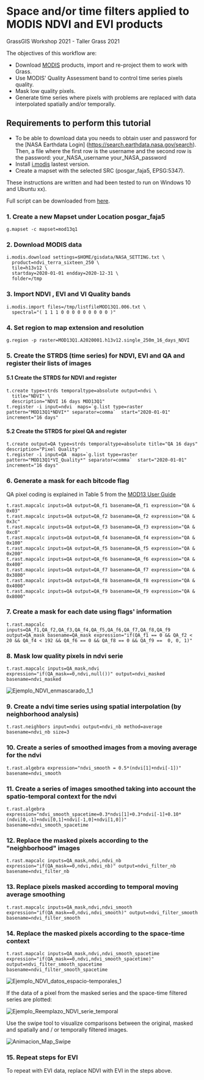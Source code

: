 # Space and/or time filters applied to MODIS NDVI and EVI products 
GrassGIS Workshop 2021 - Taller Grass 2021

The objectives of this workflow are:

* Download [MODIS](https://lpdaac.usgs.gov/products/mod13q1v006/) products, import and re-project them to work with Grass.
* Use MODIS' Quality Assessment band to control time series pixels quality.
* Mask low quality pixels.
* Generate time series where pixels with problems are replaced with data interpolated spatially and/or temporally. 

## Requirements to perform this tutorial
* To be able to download data you needs to obtain user and password for the [NASA Earthdata Login] (https://search.earthdata.nasa.gov/search). Then, a file where the first row is the username  and the second row is the password:
    your_NASA_username
    your_NASA_password
* Install [i.modis](https://grass.osgeo.org/grass78/manuals/addons/i.modis.html) lastest version.
* Create a mapset with the selected SRC (posgar_faja5, EPSG:5347).


These instructions are written and had been tested to run on Windows 10 and Ubuntu xx).

Full script can be downloaded from [here](TP_Grass_MOD13Q3.sh).

### 1. Create a new Mapset under Location posgar_faja5
```
g.mapset -c mapset=mod13q1
```
### 2. Download MODIS data
```
i.modis.download settings=$HOME/gisdata/NASA_SETTING.txt \
  product=ndvi_terra_sixteen_250 \
  tile=h13v12 \
  startday=2020-01-01 endday=2020-12-31 \
  folder=/tmp
```
### 3. Import NDVI , EVI and VI Quality bands
```
i.modis.import files=/tmp/listfileMOD13Q1.006.txt \
  spectral="( 1 1 1 0 0 0 0 0 0 0 0 0 )"
```
### 4. Set region to map extension and resolution
```
g.region -p raster=MOD13Q1.A2020001.h13v12.single_250m_16_days_NDVI
```
### 5. Create the STRDS (time series) for NDVI, EVI and QA and register their lists of images 

#### 5.1 Create the STRDS for NDVI and register
```
t.create type=strds temporaltype=absolute output=ndvi \
  title="NDVI" \
  description="NDVI 16 days MOD13Q1" 
t.register -i input=ndvi  maps=`g.list type=raster pattern="MOD13Q1*NDVI*" separator=comma`  start="2020-01-01" increment="16 days" 
```

#### 5.2 Create the STRDS for pixel QA and register
```
t.create output=QA type=strds temporaltype=absolute title="QA 16 days" description="Pixel Quality"
t.register -i input=QA  maps=`g.list type=raster pattern="MOD13Q1*VI_Quality*" separator=comma`  start="2020-01-01" increment="16 days"
```

### 6. Generate a mask for each bitcode flag
QA pixel coding is explained in Table 5 from the [MOD13 User Guide](https://lpdaac.usgs.gov/documents/103/MOD13_User_Guide_V6.pdf)

```
t.rast.mapcalc inputs=QA output=QA_f1 basename=QA_f1 expression="QA & 0x03" 
t.rast.mapcalc inputs=QA output=QA_f2 basename=QA_f2 expression="QA & 0x3c" 
t.rast.mapcalc inputs=QA output=QA_f3 basename=QA_f3 expression="QA & 0xc0" 
t.rast.mapcalc inputs=QA output=QA_f4 basename=QA_f4 expression="QA & 0x100" 
t.rast.mapcalc inputs=QA output=QA_f5 basename=QA_f5 expression="QA & 0x200" 
t.rast.mapcalc inputs=QA output=QA_f6 basename=QA_f6 expression="QA & 0x400" 
t.rast.mapcalc inputs=QA output=QA_f7 basename=QA_f7 expression="QA & 0x3800" 
t.rast.mapcalc inputs=QA output=QA_f8 basename=QA_f8 expression="QA & 0x4000" 
t.rast.mapcalc inputs=QA output=QA_f9 basename=QA_f9 expression="QA & 0x8000"
```
### 7. Create a mask for each date using flags' information
```
t.rast.mapcalc inputs=QA_f1,QA_f2,QA_f3,QA_f4,QA_f5,QA_f6,QA_f7,QA_f8,QA_f9 output=QA_mask basename=QA_mask expression="if(QA_f1 == 0 && QA_f2 < 20 && QA_f4 < 192 && QA_f6 == 0 && QA_f8 == 0 && QA_f9 ==  0, 0, 1)"
```
### 8. Mask low quality pixels in ndvi serie
```
t.rast.mapcalc inputs=QA_mask,ndvi expression="if(QA_mask==0,ndvi,null())" output=ndvi_masked basename=ndvi_masked
```
   ![Ejemplo_NDVI_enmascarado_1_1](https://user-images.githubusercontent.com/82115312/115325468-0c4a6080-a162-11eb-9299-b12a579c0583.jpg)
### 9. Create a ndvi time series using spatial interpolation (by neighborhood analysis) 
```
t.rast.neighbors input=ndvi output=ndvi_nb method=average basename=ndvi_nb size=3
```
### 10. Create a series of smoothed images from a moving average for the ndvi
```
t.rast.algebra expression="ndvi_smooth = 0.5*(ndvi[1]+ndvi[-1])" basename=ndvi_smooth
```
### 11. Create a series of images smoothed taking into account the spatio-temporal context for the ndvi
```
t.rast.algebra expression="ndvi_smooth_spacetime=0.3*ndvi[1]+0.3*ndvi[-1]+0.10*(ndvi[0,-1]+ndvi[0,1]+ndvi[-1,0]+ndvi[1,0])" basename=ndvi_smooth_spacetime
```


###  12. Replace the masked pixels according to the "neighborhood" images
``` 
t.rast.mapcalc inputs=QA_mask,ndvi,ndvi_nb expression="if(QA_mask==0,ndvi,ndvi_nb)" output=ndvi_filter_nb basename=ndvi_filter_nb
```
### 13.  Replace pixels masked according to temporal moving average smoothing
```
t.rast.mapcalc inputs=QA_mask,ndvi,ndvi_smooth expression="if(QA_mask==0,ndvi,ndvi_smooth)" output=ndvi_filter_smooth basename=ndvi_filter_smooth
```
### 14.  Replace the masked pixels according to the space-time context
```
t.rast.mapcalc inputs=QA_mask,ndvi,ndvi_smooth_spacetime expression="if(QA_mask==0,ndvi,ndvi_smooth_spacetime)" output=ndvi_filter_smooth_spacetime basename=ndvi_filter_smooth_spacetime
```
![Ejemplo_NDVI_datos_espacio-temporales_1](https://user-images.githubusercontent.com/82115312/115325896-cf329e00-a162-11eb-8097-4c4bca8c68b9.jpg)


If the data of a pixel from the masked series and the space-time filtered series are plotted:

![Ejemplo_Reemplazo_NDVI_serie_temporal](https://user-images.githubusercontent.com/82115312/115326020-f6896b00-a162-11eb-9f5d-6cf3abfe341d.jpg)

Use the swipe tool to visualize comparisons between the original, masked and spatially and / or temporally filtered images.

![Animacion_Map_Swipe](https://user-images.githubusercontent.com/82115312/115326538-cee6d280-a163-11eb-9048-c8e6c83a2b29.gif)


### 15. Repeat steps for EVI
To repeat with EVI data, replace NDVI with EVI in the steps above.





